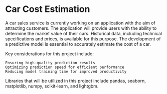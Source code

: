 # Car Cost Estimation

A car sales service is currently working on an application with the aim of attracting customers. The application will provide users with the ability to determine the market value of their cars. Historical data, including technical specifications and prices, is available for this purpose. The development of a predictive model is essential to accurately estimate the cost of a car.

Key considerations for this project include:

    Ensuring high-quality prediction results
    Optimizing prediction speed for efficient performance
    Reducing model training time for improved productivity

Libraries that will be utilized in this project include pandas, seaborn, matplotlib, numpy, scikit-learn, and lightgbm.